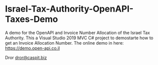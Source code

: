 # Israel-Tax-Authority-OpenAPI-Taxes-Demo
A demo for the OpenAPI and Invoice Number Allocation of the Israel Tax Authority.
This a Visual Studio 2019 MVC C# project to demostarte how to get an Invoice Allocation Number.
The online demo in here: https://demo.open-api.co.il

Dror dror@caspit.biz
